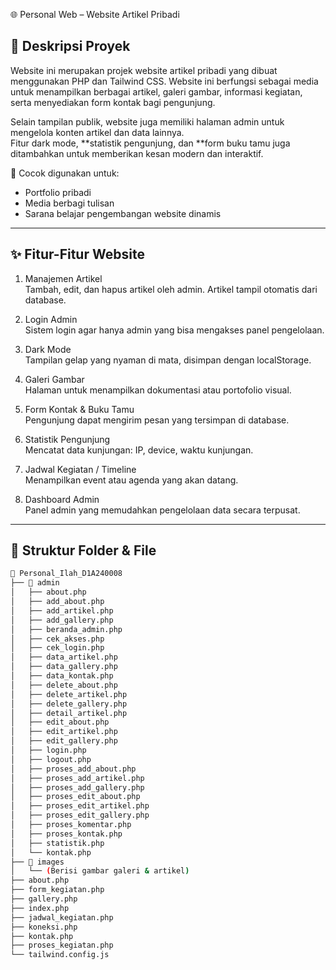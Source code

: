 🌐 Personal Web – Website Artikel Pribadi

## 📖 Deskripsi Proyek

Website ini merupakan projek website artikel pribadi yang dibuat menggunakan PHP dan Tailwind CSS. Website ini berfungsi sebagai media untuk menampilkan berbagai artikel, galeri gambar, informasi kegiatan, serta menyediakan form kontak bagi pengunjung.

Selain tampilan publik, website juga memiliki halaman admin untuk mengelola konten artikel dan data lainnya.  
Fitur dark mode, **statistik pengunjung, dan **form buku tamu juga ditambahkan untuk memberikan kesan modern dan interaktif.

🎯 Cocok digunakan untuk:
- Portfolio pribadi
- Media berbagi tulisan
- Sarana belajar pengembangan website dinamis

---

## ✨ Fitur-Fitur Website

1. Manajemen Artikel  
   Tambah, edit, dan hapus artikel oleh admin. Artikel tampil otomatis dari database.

2. Login Admin  
   Sistem login agar hanya admin yang bisa mengakses panel pengelolaan.

3. Dark Mode  
   Tampilan gelap yang nyaman di mata, disimpan dengan localStorage.

4. Galeri Gambar  
   Halaman untuk menampilkan dokumentasi atau portofolio visual.

5. Form Kontak & Buku Tamu  
   Pengunjung dapat mengirim pesan yang tersimpan di database.

6. Statistik Pengunjung  
   Mencatat data kunjungan: IP, device, waktu kunjungan.

7. Jadwal Kegiatan / Timeline  
   Menampilkan event atau agenda yang akan datang.

8. Dashboard Admin  
   Panel admin yang memudahkan pengelolaan data secara terpusat.

---

## 📂 Struktur Folder & File

```bash
📁 Personal_Ilah_D1A240008
├── 📁 admin
│   ├── about.php
│   ├── add_about.php
│   ├── add_artikel.php
│   ├── add_gallery.php
│   ├── beranda_admin.php
│   ├── cek_akses.php
│   ├── cek_login.php
│   ├── data_artikel.php
│   ├── data_gallery.php
│   ├── data_kontak.php
│   ├── delete_about.php
│   ├── delete_artikel.php
│   ├── delete_gallery.php
│   ├── detail_artikel.php
│   ├── edit_about.php
│   ├── edit_artikel.php
│   ├── edit_gallery.php
│   ├── login.php
│   ├── logout.php
│   ├── proses_add_about.php
│   ├── proses_add_artikel.php
│   ├── proses_add_gallery.php
│   ├── proses_edit_about.php
│   ├── proses_edit_artikel.php
│   ├── proses_edit_gallery.php
│   ├── proses_komentar.php
│   ├── proses_kontak.php
│   ├── statistik.php
│   └── kontak.php
├── 📁 images
│   └── (Berisi gambar galeri & artikel)
├── about.php
├── form_kegiatan.php
├── gallery.php
├── index.php
├── jadwal_kegiatan.php
├── koneksi.php
├── kontak.php
├── proses_kegiatan.php
└── tailwind.config.js
